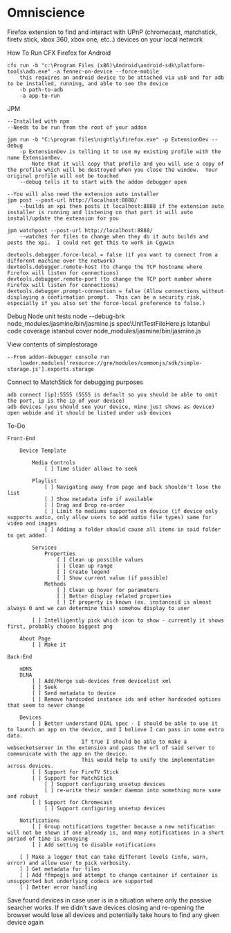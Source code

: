 Omniscience
======

Firefox extension to find and interact with UPnP (chromecast, matchstick, firetv stick, xbox 360, xbox one, etc..) devices on your local network

How To Run
CFX Firefox for Android

    cfx run -b "c:\Program Files (x86)\Android\android-sdk\platform-tools\adb.exe" -a fennec-on-device --force-mobile
        this requires an android device to be attached via usb and for adb to be installed, running, and able to see the device
        -b path-to-adb
        -a app-to-run

JPM

	--Installed with npm
	--Needs to be run from the root of your addon

	jpm run -b "C:\program files\nightly\firefox.exe" -p ExtensionDev --debug
		-p ExtensionDev is telling it to use my existing profile with the name ExtensionDev.
			Note that it will copy that profile and you will use a copy of the profile which will be destroyed when you close the window.  Your original profile will not be touched
		--debug tells it to start with the addon debugger open

	--You will also need the extension auto installer
	jpm post --post-url http://localhost:8888/
		--builds an xpi then posts it localhost:8888 if the extension auto installer is running and listening on that port it will auto install/update the extension for you

	jpm watchpost --post-url http://localhost:8888/
		--watches for files to change when they do it auto builds and posts the xpi.  I could not get this to work in Cgywin

	devtools.debugger.force-local = false (if you want to connect from a different machine over the network)
	devtools.debugger.remote-host (to change the TCP hostname where Firefox will listen for connections)
	devtools.debugger.remote-port (to change the TCP port number where Firefox will listen for connections)
	devtools.debugger.prompt-connection = false (Allow connections without displaying a confirmation prompt.  This can be a security risk, especially if you also set the force-local preference to false.)

Debug Node unit tests
	node --debug-brk node_modules/jasmine/bin/jasmine.js spec\UnitTestFileHere.js
Istanbul code coverage
    istanbul cover node_modules/jasmine/bin/jasmine.js


View contents of simplestorage

	--From addon-debugger console run
		loader.modules['resource://gre/modules/commonjs/sdk/simple-storage.js'].exports.storage

Connect to MatchStick for debugging purposes


	adb connect [ip]:5555 (5555 is default so you should be able to omit the port, ip is the ip of your device)
	adb devices (you should see your device, mine just shows as device)
	open webide and it should be listed under usb devices

To-Do


	Front-End

		Device Template

			Media Controls
				[ ] Time slider allows to seek

			Playlist
				[ ] Navigating away from page and back shouldn't lose the list
				[ ] Show metadata info if available
				[ ] Drag and Drop re-order
				[ ] Limit to mediums supported on device (if device only supports audio, only allow users to add audio file types) same for video and images
				[ ] Adding a folder should cause all items in said folder to get added.

			Services
				Properties
					[ ] Clean up possible values
					[ ] Clean up range
					[ ] Create legend
					[ ] Show current value (if possible)
				Methods
					[ ] Clean up hover for parameters
					[ ] Better display related properties
					[ ] If property is known (ex. instanceid is almost always 0 and we can determine this) somehow display to user

			[ ] Intelligently pick which icon to show - currently it shows first, probably choose biggest png

		About Page
			[ ] Make it

	Back-End

		mDNS
		DLNA
			[ ] Add/Merge sub-devices from devicelist xml
			[ ] Seek
			[ ] Send metadata to device
			[ ] Remove hardcoded instance ids and other hardcoded options that seem to never change

		Devices
			[ ] Better understand DIAL spec - I should be able to use it to launch an app on the device, and I believe I can pass in some extra data.
							If true I should be able to make a websocketserver in the extension and pass the url of said server to communicate with the app on the device.
							This would help to unify the implementation across devices.
			[ ] Support for FireTV Stick
			[ ] Support for MatchStick
				[ ] Support configuring unsetup devices
				[ ] re-write their sender daemon into something more sane and robust
			[ ] Support for Chromecast
				[ ] Support configuring unsetup devices

		Notifications
			[ ] Group notifications together because a new notification will not be shown if one already is, and many notifications in a short period of time is annoying
			[ ] Add setting to disable notifications

		[ ] Make a logger that can take different levels (info, warn, error) and allow user to pick verbosity.
		[ ] Get metadata for files
		[ ] Add ffmpegjs and attempt to change container if container is unsupported but underlying codecs are supported
		[ ] Better error handling

Save found devices in case user is in a situation where only the passive searcher works.  If we didn't save devices closing and re-opening the browser would lose all devices and potentially take hours to find any given device again